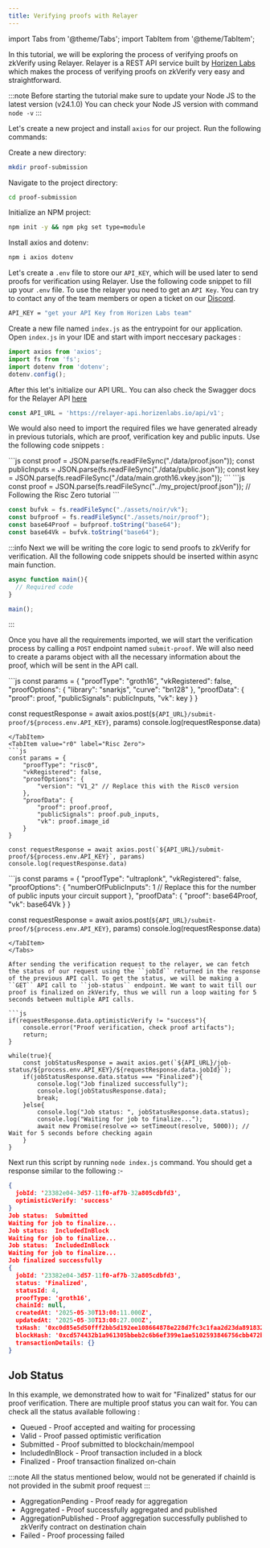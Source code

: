 ```yaml
---
title: Verifying proofs with Relayer
---
```


import Tabs from '@theme/Tabs';
import TabItem from '@theme/TabItem';

In this tutorial, we will be exploring the process of verifying proofs on zkVerify using Relayer. Relayer is a REST API service built by [Horizen Labs](https://horizenlabs.io) which makes the process of verifying proofs on zkVerify very easy and straightforward.

:::note
Before starting the tutorial make sure to update your Node JS to the latest version (v24.1.0)
You can check your Node JS version with command ``node -v``
:::

Let's create a new project and install ```axios``` for our project. Run the following commands:

Create a new directory:
```bash
mkdir proof-submission
```
Navigate to the project directory:
```bash
cd proof-submission
```
Initialize an NPM project:
```bash
npm init -y && npm pkg set type=module
```
Install axios and dotenv:
```bash
npm i axios dotenv
```

Let's create a ``.env`` file to store our ``API_KEY``, which will be used later to send proofs for verification using Relayer. Use the following code snippet to fill up your ``.env`` file. To use the relayer you need to get an ``API Key``. You can try to contact any of the team members or open a ticket on our [Discord](https://discord.gg/zkverify). 
```bash
API_KEY = "get your API Key from Horizen Labs team"
```

Create a new file named ``index.js`` as the entrypoint for our application. Open ``index.js`` in your IDE and start with import neccesary packages :
```js
import axios from 'axios';
import fs from 'fs';
import dotenv from 'dotenv';
dotenv.config();
```

After this let's initialize our API URL. You can also check the Swagger docs for the Relayer API [here](https://relayer-api.horizenlabs.io/docs) 
```js
const API_URL = 'https://relayer-api.horizenlabs.io/api/v1';
```

We would also need to import the required files we have generated already in previous tutorials, which are proof, verification key and public inputs. Use the following code snippets :

<Tabs groupId="import-files">
<TabItem value="circom" label="Circom">
```js
const proof = JSON.parse(fs.readFileSync("./data/proof.json"));
const publicInputs = JSON.parse(fs.readFileSync("./data/public.json"));
const key = JSON.parse(fs.readFileSync("./data/main.groth16.vkey.json"));
```
</TabItem>
<TabItem value="r0" label="Risc Zero">
```js
const proof = JSON.parse(fs.readFileSync("../my_project/proof.json")); // Following the Risc Zero tutorial
```
</TabItem>
<TabItem value="noir" label="Noir">

```js
const bufvk = fs.readFileSync("./assets/noir/vk");
const bufproof = fs.readFileSync("./assets/noir/proof");
const base64Proof = bufproof.toString("base64");
const base64Vk = bufvk.toString("base64");
```
</TabItem>
</Tabs>

:::info
Next we will be writing the core logic to send proofs to zkVerify for verification.
All the following code snippets should be inserted within async main function.
```js
async function main(){
  // Required code
}

main();
```
:::

Once you have all the requirements imported, we will start the verification process by calling a ``POST`` endpoint named ``submit-proof``. We will also need to create a params object with all the necessary information about the proof, which will be sent in the API call.

<Tabs groupId="submit-proof">
<TabItem value="circom" label="Circom">
```js
const params = {
    "proofType": "groth16",
    "vkRegistered": false,
    "proofOptions": {
        "library": "snarkjs",
        "curve": "bn128"
    },
    "proofData": {
        "proof": proof,
        "publicSignals": publicInputs,
        "vk": key
    }    
}

const requestResponse = await axios.post(`${API_URL}/submit-proof/${process.env.API_KEY}`, params)
console.log(requestResponse.data)
```
</TabItem>
<TabItem value="r0" label="Risc Zero">
```js
const params = {
    "proofType": "risc0",
    "vkRegistered": false,
    "proofOptions": {
        "version": "V1_2" // Replace this with the Risc0 version 
    },
    "proofData": {
        "proof": proof.proof,
        "publicSignals": proof.pub_inputs,
        "vk": proof.image_id
    }
}

const requestResponse = await axios.post(`${API_URL}/submit-proof/${process.env.API_KEY}`, params)
console.log(requestResponse.data)
```
</TabItem>
<TabItem value="noir" label="Noir">
```js
const params = {
    "proofType": "ultraplonk",
    "vkRegistered": false,
    "proofOptions": {
        "numberOfPublicInputs": 1 // Replace this for the number of public inputs your circuit support
    },
    "proofData": {
        "proof": base64Proof,
        "vk": base64Vk
    }
}

const requestResponse = await axios.post(`${API_URL}/submit-proof/${process.env.API_KEY}`, params)
console.log(requestResponse.data)
```
</TabItem>
</Tabs>

After sending the verification request to the relayer, we can fetch the status of our request using the ``jobId`` returned in the response of the previous API call. To get the status, we will be making a ``GET`` API call to ``job-status`` endpoint. We want to wait till our proof is finalized on zkVerify, thus we will run a loop waiting for 5 seconds between multiple API calls.

```js
if(requestResponse.data.optimisticVerify != "success"){
    console.error("Proof verification, check proof artifacts");
    return;
}

while(true){
    const jobStatusResponse = await axios.get(`${API_URL}/job-status/${process.env.API_KEY}/${requestResponse.data.jobId}`);
    if(jobStatusResponse.data.status === "Finalized"){
        console.log("Job finalized successfully");
        console.log(jobStatusResponse.data);
        break;
    }else{
        console.log("Job status: ", jobStatusResponse.data.status);
        console.log("Waiting for job to finalize...");
        await new Promise(resolve => setTimeout(resolve, 5000)); // Wait for 5 seconds before checking again
    }
}
```

Next run this script by running ``node index.js`` command. You should get a response similar to the following :- 
```json
{
  jobId: '23382e04-3d57-11f0-af7b-32a805cdbfd3',
  optimisticVerify: 'success'
}
Job status:  Submitted
Waiting for job to finalize...
Job status:  IncludedInBlock
Waiting for job to finalize...
Job status:  IncludedInBlock
Waiting for job to finalize...
Job finalized successfully
{
  jobId: '23382e04-3d57-11f0-af7b-32a805cdbfd3',
  status: 'Finalized',
  statusId: 4,
  proofType: 'groth16',
  chainId: null,
  createdAt: '2025-05-30T13:08:11.000Z',
  updatedAt: '2025-05-30T13:08:27.000Z',
  txHash: '0xc0d85e5d50fff2bb5d192ee108664878e228d7fc3c1faa2d23da891832873d51',
  blockHash: '0xcd574432b1a961305bbeb2c6b6ef399e1ae5102593846756cbb472bfd53d7d43',
  transactionDetails: {}
}
```

## Job Status

In this example, we demonstrated how to wait for "Finalized" status for our proof verification. There are multiple proof status you can wait for. You can check all the status available following : 

- Queued - Proof accepted and waiting for processing
- Valid - Proof passed optimistic verification
- Submitted - Proof submitted to blockchain/mempool
- IncludedInBlock - Proof transaction included in a block
- Finalized - Proof transaction finalized on-chain

:::note
All the status mentioned below, would not be generated if chainId is not provided in the submit proof request
:::

- AggregationPending - Proof ready for aggregation
- Aggregated - Proof successfully aggregated and published
- AggregationPublished - Proof aggregation successfully published to zkVerify contract on destination chain
- Failed - Proof processing failed